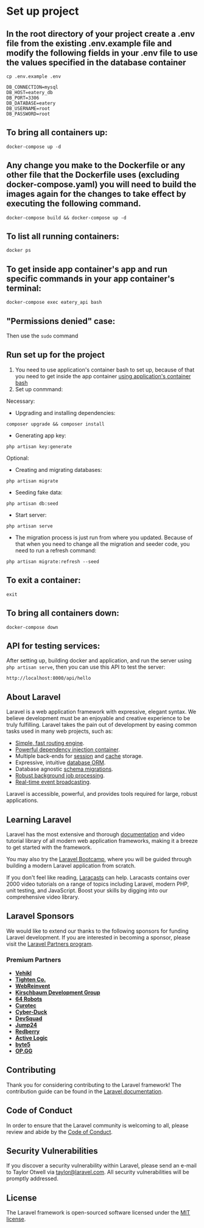 # Set up project

## In the root directory of your project create a .env file from the existing .env.example file and modify the following fields in your .env file to use the values specified in the database container
```
cp .env.example .env
```
```
DB_CONNECTION=mysql
DB_HOST=eatery_db
DB_PORT=3306
DB_DATABASE=eatery
DB_USERNAME=root
DB_PASSWORD=root
```
## To bring all containers up:
```
docker-compose up -d
```
## Any change you make to the Dockerfile or any other file that the Dockerfile uses (excluding docker-compose.yaml) you will need to build the images again for the changes to take effect by executing the following command.
```
docker-compose build && docker-compose up -d
```
## To list all running containers:
```
docker ps
```
## To get inside app container's app and run specific commands in your app container's terminal:
```
docker-compose exec eatery_api bash
```
## "Permissions denied" case:
Then use the `sudo` command

## Run set up for the project
1. You need to use application's container bash to set up, because of that you need to get inside the app container [using application's container bash](#To-get-inside-app-container's-app-and-run-specific-commands-in-your-app-container's-terminal:)
2. Set up conmmand:

Necessary:
- Upgrading and installing dependencies:
```
composer upgrade && composer install
```
- Generating app key:
```
php artisan key:generate
```

Optional:
- Creating and migrating databases:
```
php artisan migrate
```
- Seeding fake data:
```
php artisan db:seed
```
- Start server:
```
php artisan serve
```
- The migration process is just run from where you updated. Because of that when you need to change all the migration and seeder code, you need to run a refresh command:
```
php artisan migrate:refresh --seed
```
## To exit a container:
```
exit
```
## To bring all containers down:
```
docker-compose down
```
## API for testing services:
After setting up, building docker and application, and run the server using ```php artisan serve```, then you can use this API to test the server:
```
http://localhost:8000/api/hello
```
## About Laravel

Laravel is a web application framework with expressive, elegant syntax. We believe development must be an enjoyable and creative experience to be truly fulfilling. Laravel takes the pain out of development by easing common tasks used in many web projects, such as:

- [Simple, fast routing engine](https://laravel.com/docs/routing).
- [Powerful dependency injection container](https://laravel.com/docs/container).
- Multiple back-ends for [session](https://laravel.com/docs/session) and [cache](https://laravel.com/docs/cache) storage.
- Expressive, intuitive [database ORM](https://laravel.com/docs/eloquent).
- Database agnostic [schema migrations](https://laravel.com/docs/migrations).
- [Robust background job processing](https://laravel.com/docs/queues).
- [Real-time event broadcasting](https://laravel.com/docs/broadcasting).

Laravel is accessible, powerful, and provides tools required for large, robust applications.

## Learning Laravel

Laravel has the most extensive and thorough [documentation](https://laravel.com/docs) and video tutorial library of all modern web application frameworks, making it a breeze to get started with the framework.

You may also try the [Laravel Bootcamp](https://bootcamp.laravel.com), where you will be guided through building a modern Laravel application from scratch.

If you don't feel like reading, [Laracasts](https://laracasts.com) can help. Laracasts contains over 2000 video tutorials on a range of topics including Laravel, modern PHP, unit testing, and JavaScript. Boost your skills by digging into our comprehensive video library.

## Laravel Sponsors

We would like to extend our thanks to the following sponsors for funding Laravel development. If you are interested in becoming a sponsor, please visit the [Laravel Partners program](https://partners.laravel.com).

### Premium Partners

- **[Vehikl](https://vehikl.com/)**
- **[Tighten Co.](https://tighten.co)**
- **[WebReinvent](https://webreinvent.com/)**
- **[Kirschbaum Development Group](https://kirschbaumdevelopment.com)**
- **[64 Robots](https://64robots.com)**
- **[Curotec](https://www.curotec.com/services/technologies/laravel/)**
- **[Cyber-Duck](https://cyber-duck.co.uk)**
- **[DevSquad](https://devsquad.com/hire-laravel-developers)**
- **[Jump24](https://jump24.co.uk)**
- **[Redberry](https://redberry.international/laravel/)**
- **[Active Logic](https://activelogic.com)**
- **[byte5](https://byte5.de)**
- **[OP.GG](https://op.gg)**

## Contributing

Thank you for considering contributing to the Laravel framework! The contribution guide can be found in the [Laravel documentation](https://laravel.com/docs/contributions).

## Code of Conduct

In order to ensure that the Laravel community is welcoming to all, please review and abide by the [Code of Conduct](https://laravel.com/docs/contributions#code-of-conduct).

## Security Vulnerabilities

If you discover a security vulnerability within Laravel, please send an e-mail to Taylor Otwell via [taylor@laravel.com](mailto:taylor@laravel.com). All security vulnerabilities will be promptly addressed.

## License

The Laravel framework is open-sourced software licensed under the [MIT license](https://opensource.org/licenses/MIT).

